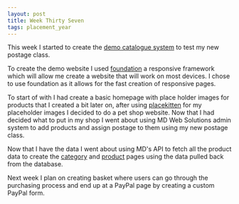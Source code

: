 ```yaml
---
layout: post
title: Week Thirty Seven
tags: placement_year
---
```

This week I started to create the [demo catalogue system](http://catalogue.md-softwaresystems.co.uk/) to test my new postage class.

To create the demo website I used [foundation](http://foundation.zurb.com/) a responsive framework which will allow me create a website that will work on most devices. I chose to use foundation as it allows for the fast creation of responsive pages.

To start of with I had create a basic homepage with place holder images for products that I created a bit later on, after using [placekitten](http://placekitten.com/) for my placeholder images I decided to do a pet shop website. Now that I had decided what to put in my shop I went about using MD Web Solutions admin system to add products and assign postage to them using my new postage class.

Now that I have the data I went about using MD's API to fetch all the product data to create the [category](http://catalogue.md-softwaresystems.co.uk/shop/) and [product](http://catalogue.md-softwaresystems.co.uk/product/Tortoise+Shell/1205) pages using the data pulled back from the database.

Next week I plan on creating basket where users can go through the purchasing process and end up at a PayPal page by creating a custom PayPal form.
